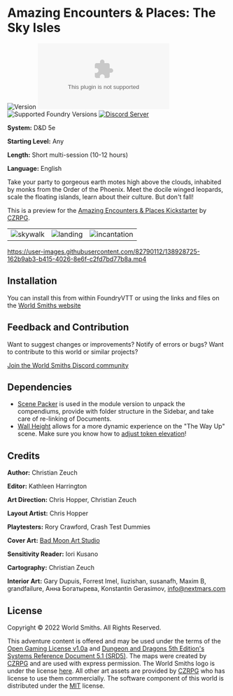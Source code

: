 # Amazing Encounters & Places: The Sky Isles

![Version](https://img.shields.io/github/v/tag/World-Smiths/the-sky-isles?label=Version&style=flat-square&color=2577a1) ![Latest Release Download Count](https://img.shields.io/github/downloads/World-Smiths/the-sky-isles/latest/world.zip?label=Downloads&style=flat-square&color=9b43a8) ![Supported Foundry Versions](https://img.shields.io/endpoint?url=https://foundryshields.com/version?url=https://raw.githubusercontent.com/World-Smiths/the-sky-isles/main/world.json&style=flat-square&color=ff6400) [![Discord Server](https://img.shields.io/badge/-Discord-%232c2f33?style=flat-square&logo=discord)](https://discord.gg/2YCFD8fxG7)

**System:** D&D 5e

**Starting Level:** Any

**Length:** Short multi-session (10-12 hours)

**Language:** English

Take your party to gorgeous earth motes high above the clouds, inhabited by monks from the Order of the Phoenix. Meet the docile winged leopards, scale the floating islands, learn about their culture. But don't fall!

This is a preview for the [Amazing Encounters & Places Kickstarter](https://www.kickstarter.com/projects/2071391541/amazing-encounters-and-places-vol-1-5e) by [CZRPG](https://czrpg.com/).

|  |  |  |
| ---- | ---- | ---- |
| ![skywalk](https://user-images.githubusercontent.com/82790112/138880390-695d00e5-23ed-4c7d-85ed-da693b16cc83.gif) | ![landing](https://media.discordapp.net/attachments/892517753905365002/902358803331301426/unknown.png) | ![incantation](https://user-images.githubusercontent.com/82790112/138797534-3d18a62c-d06d-4114-b557-9dead1979ada.gif) |

<https://user-images.githubusercontent.com/82790112/138928725-162b9ab3-b415-4026-8e6f-c2fd7bd77b8a.mp4>

## Installation

You can install this from within FoundryVTT or using the links and files on the [World Smiths website](https://world-smiths.github.io/page)

## Feedback and Contribution

Want to suggest changes or improvements? Notify of errors or bugs?
Want to contribute to this world or similar projects?

[Join the World Smiths Discord community](https://discord.gg/2YCFD8fxG7)

## Dependencies

* [Scene Packer](https://foundryvtt.com/packages/scene-packer) is used in the module version to unpack the compendiums, provide with folder structure in the Sidebar, and take care of re-linking of Documents.
* [Wall Height](https://foundryvtt.com/packages/wall-height) allows for a more dynamic experience on the "The Way Up" scene. Make sure you know how to [adjust token elevation](https://foundryvtt.com/article/tokens)!

## Credits

**Author:** Christian Zeuch

**Editor:** Kathleen Harrington

**Art Direction:** Chris Hopper, Christian Zeuch

**Layout Artist:** Chris Hopper

**Playtesters:** Rory Crawford, Crash Test Dummies

**Cover Art:** [Bad Moon Art Studio](www.badmoonart.com)

**Sensitivity Reader:** Iori Kusano

**Cartography:** Christian Zeuch

**Interior Art:** Gary Dupuis, Forrest Imel, liuzishan, susanafh, Maxim B, grandfailure, Анна Богатырева, Konstantin Gerasimov, [info@nextmars.com](mailto:info@nextmars.com)

## License

Copyright © 2022 World Smiths. All Rights Reserved.

This adventure content is offered and may be used under the terms of the [Open Gaming License v1.0a](./OGL.txt) and [Dungeon and Dragons 5th Edition's Systems Reference Document 5.1 (SRD5)](https://media.wizards.com/2016/downloads/DND/SRD-OGL_V5.1.pdf).
The maps were created by [CZRPG](https://czrpg.com/) and are used with express permission.
The World Smiths logo is under the license [here](https://github.com/World-Smiths/documentation#license).
All other art assets are provided by [CZRPG](https://czrpg.com/) who has license to use them commercially.
The software component of this world is distributed under the [MIT](./LICENSE) license.
